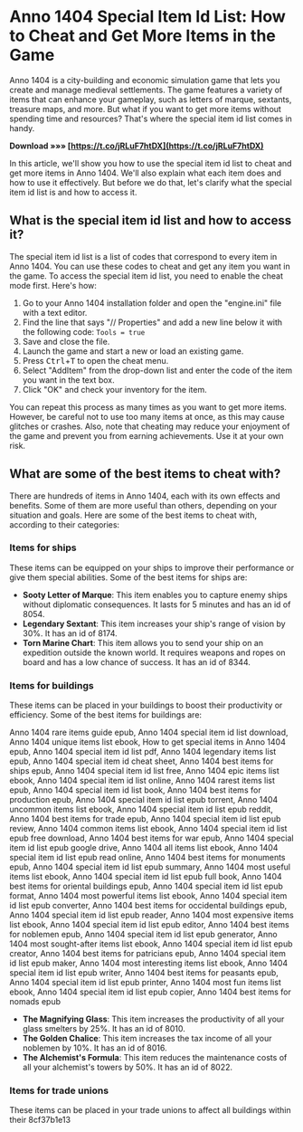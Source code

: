 
 
# Anno 1404 Special Item Id List: How to Cheat and Get More Items in the Game
  
Anno 1404 is a city-building and economic simulation game that lets you create and manage medieval settlements. The game features a variety of items that can enhance your gameplay, such as letters of marque, sextants, treasure maps, and more. But what if you want to get more items without spending time and resources? That's where the special item id list comes in handy.
 
**Download »»» [https://t.co/jRLuF7htDX](https://t.co/jRLuF7htDX)**


  
In this article, we'll show you how to use the special item id list to cheat and get more items in Anno 1404. We'll also explain what each item does and how to use it effectively. But before we do that, let's clarify what the special item id list is and how to access it.
  
## What is the special item id list and how to access it?
  
The special item id list is a list of codes that correspond to every item in Anno 1404. You can use these codes to cheat and get any item you want in the game. To access the special item id list, you need to enable the cheat mode first. Here's how:
  
1. Go to your Anno 1404 installation folder and open the "engine.ini" file with a text editor.
2. Find the line that says "// Properties" and add a new line below it with the following code: `Tools = true`
3. Save and close the file.
4. Launch the game and start a new or load an existing game.
5. Press <kbd>Ctrl</kbd>+<kbd>T</kbd> to open the cheat menu.
6. Select "AddItem" from the drop-down list and enter the code of the item you want in the text box.
7. Click "OK" and check your inventory for the item.

You can repeat this process as many times as you want to get more items. However, be careful not to use too many items at once, as this may cause glitches or crashes. Also, note that cheating may reduce your enjoyment of the game and prevent you from earning achievements. Use it at your own risk.
  
## What are some of the best items to cheat with?
  
There are hundreds of items in Anno 1404, each with its own effects and benefits. Some of them are more useful than others, depending on your situation and goals. Here are some of the best items to cheat with, according to their categories:
  
### Items for ships
  
These items can be equipped on your ships to improve their performance or give them special abilities. Some of the best items for ships are:

- **Sooty Letter of Marque**: This item enables you to capture enemy ships without diplomatic consequences. It lasts for 5 minutes and has an id of 8054.
- **Legendary Sextant**: This item increases your ship's range of vision by 30%. It has an id of 8174.
- **Torn Marine Chart**: This item allows you to send your ship on an expedition outside the known world. It requires weapons and ropes on board and has a low chance of success. It has an id of 8344.

### Items for buildings
  
These items can be placed in your buildings to boost their productivity or efficiency. Some of the best items for buildings are:
 
Anno 1404 rare items guide epub,  Anno 1404 special item id list download,  Anno 1404 unique items list ebook,  How to get special items in Anno 1404 epub,  Anno 1404 special item id list pdf,  Anno 1404 legendary items list epub,  Anno 1404 special item id cheat sheet,  Anno 1404 best items for ships epub,  Anno 1404 special item id list free,  Anno 1404 epic items list ebook,  Anno 1404 special item id list online,  Anno 1404 rarest items list epub,  Anno 1404 special item id list book,  Anno 1404 best items for production epub,  Anno 1404 special item id list epub torrent,  Anno 1404 uncommon items list ebook,  Anno 1404 special item id list epub reddit,  Anno 1404 best items for trade epub,  Anno 1404 special item id list epub review,  Anno 1404 common items list ebook,  Anno 1404 special item id list epub free download,  Anno 1404 best items for war epub,  Anno 1404 special item id list epub google drive,  Anno 1404 all items list ebook,  Anno 1404 special item id list epub read online,  Anno 1404 best items for monuments epub,  Anno 1404 special item id list epub summary,  Anno 1404 most useful items list ebook,  Anno 1404 special item id list epub full book,  Anno 1404 best items for oriental buildings epub,  Anno 1404 special item id list epub format,  Anno 1404 most powerful items list ebook,  Anno 1404 special item id list epub converter,  Anno 1404 best items for occidental buildings epub,  Anno 1404 special item id list epub reader,  Anno 1404 most expensive items list ebook,  Anno 1404 special item id list epub editor,  Anno 1404 best items for noblemen epub,  Anno 1404 special item id list epub generator,  Anno 1404 most sought-after items list ebook,  Anno 1404 special item id list epub creator,  Anno 1404 best items for patricians epub,  Anno 1404 special item id list epub maker,  Anno 1404 most interesting items list ebook,  Anno 1404 special item id list epub writer,  Anno 1404 best items for peasants epub,  Anno 1404 special item id list epub printer,  Anno 1404 most fun items list ebook,  Anno 1404 special item id list epub copier,  Anno 1404 best items for nomads epub

- **The Magnifying Glass**: This item increases the productivity of all your glass smelters by 25%. It has an id of 8010.
- **The Golden Chalice**: This item increases the tax income of all your noblemen by 10%. It has an id of 8016.
- **The Alchemist's Formula**: This item reduces the maintenance costs of all your alchemist's towers by 50%. It has an id of 8022.

### Items for trade unions
  
These items can be placed in your trade unions to affect all buildings within their
 8cf37b1e13
 
